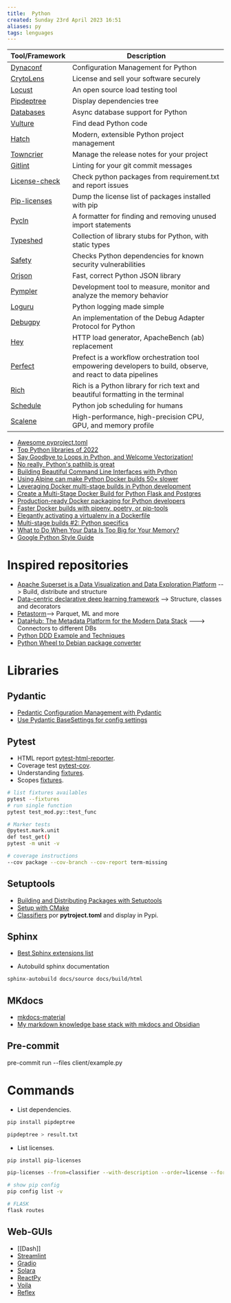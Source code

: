 ```yaml
---
title:  Python
created: Sunday 23rd April 2023 16:51
aliases: py
tags: lenguages
---
```

| Tool/Framework | Description |
| ---- | ---- |
| [Dynaconf](https://www.dynaconf.com/) | Configuration Management for Python |
| [CrytoLens](https://github.com/Cryptolens/cryptolens-python) | License and sell your software securely |
| [Locust](https://locust.io/) | An open source load testing tool |
| [Pipdeptree](https://github.com/naiquevin/pipdeptree) | Display dependencies tree |
| [Databases](https://github.com/encode/databases) | Async database support for Python |
| [Vulture](https://github.com/jendrikseipp/vulture) | Find dead Python code |
| [Hatch](https://github.com/pypa/hatch) | Modern, extensible Python project management |
| [Towncrier](https://github.com/twisted/towncrier) | Manage the release notes for your project |
| [Gitlint](https://github.com/jorisroovers/gitlint) | Linting for your git commit messages |
| [License-check](https://github.com/dhatim/python-license-check) | Check python packages from requirement.txt and report issues |
| [Pip-licenses](https://github.com/raimon49/pip-licenses) | Dump the license list of packages installed with pip |
| [Pycln](https://github.com/hadialqattan/pycln) | A formatter for finding and removing unused import statements |
| [Typeshed](https://github.com/python/typeshed) | Collection of library stubs for Python, with static types |
| [Safety](https://github.com/pyupio/safety) | Checks Python dependencies for known security vulnerabilities |
| [Orjson](https://github.com/ijl/orjson) | Fast, correct Python JSON library |
| [Pympler](https://github.com/pympler/pympler) | Development tool to measure, monitor and analyze the memory behavior |
| [Loguru](https://github.com/Delgan/loguru) | Python logging made simple |
| [Debugpy](https://github.com/microsoft/debugpy/) | An implementation of the Debug Adapter Protocol for Python |
| [Hey](https://github.com/rakyll/hey) | HTTP load generator, ApacheBench (ab) replacement |
| [Perfect](https://github.com/PrefectHQ/prefect) | Prefect is a workflow orchestration tool empowering developers to build, observe, and react to data pipelines |
| [Rich](https://github.com/Textualize/rich) | Rich is a Python library for rich text and beautiful formatting in the terminal |
| [Schedule](https://github.com/dbader/schedule) | Python job scheduling for humans |
| [Scalene](https://github.com/plasma-umass/scalene) | High-performance, high-precision CPU, GPU, and memory profile |

- [Awesome pyproject.toml](https://github.com/carlosperate/awesome-pyproject/)
- [Top Python libraries of 2022](https://tryolabs.com/blog/2022/12/26/top-python-libraries-2022)
- [Say Goodbye to Loops in Python, and Welcome Vectorization!](https://medium.com/codex/say-goodbye-to-loops-in-python-and-welcome-vectorization-e4df66615a52)
- [No really, Python's pathlib is great](https://rednafi.github.io/python/pathlib/)
- [Building Beautiful Command Line Interfaces with Python](https://codeburst.io/building-beautiful-command-line-interfaces-with-python-26c7e1bb54df)
- [Using Alpine can make Python Docker builds 50× slower](https://pythonspeed.com/articles/alpine-docker-python/)
- [Leveraging Docker multi-stage builds in Python development](https://www.merixstudio.com/blog/docker-multi-stage-builds-python-development/)
- [Create a Multi-Stage Docker Build for Python Flask and Postgres](https://www.rockyourcode.com/create-a-multi-stage-docker-build-for-python-flask-and-postgres/)
- [Production-ready Docker packaging for Python developers](https://pythonspeed.com/docker/)
- [Faster Docker builds with pipenv, poetry, or pip-tools](https://pythonspeed.com/articles/pipenv-docker/)
- [Elegantly activating a virtualenv in a Dockerfile](https://pythonspeed.com/articles/activate-virtualenv-dockerfile/)
- [Multi-stage builds #2: Python specifics](https://pythonspeed.com/articles/multi-stage-docker-python/)
- [What to Do When Your Data Is Too Big for Your Memory?](https://towardsdatascience.com/what-to-do-when-your-data-is-too-big-for-your-memory-65c84c600585)
- [Google Python Style Guide](https://github.com/google/styleguide/blob/gh-pages/pyguide.md)

# Inspired repositories

- [Apache Superset is a Data Visualization and Data Exploration Platform](https://github.com/apache/superset) --> Build, distribute and structure
- [Data-centric declarative deep learning framework](https://github.com/ludwig-ai/ludwig) --> Structure, classes and decorators
- [Petastorm](https://github.com/uber/petastorm)--> Parquet, ML and more
- [DataHub: The Metadata Platform for the Modern Data Stack](https://github.com/acryldata/datahub) ---> Connectors to different DBs
- [Python DDD Example and Techniques](https://github.com/iktakahiro/dddpy)
- [Python Wheel to Debian package converter](https://github.com/upciti/wheel2deb)

# Libraries

## Pydantic

- [Pedantic Configuration Management with Pydantic](https://rednafi.github.io/digressions/python/2020/06/03/python-configs.html)
- [Use Pydantic BaseSettings for config settings](https://github.com/tiangolo/full-stack-fastapi-postgresql/pull/87#top)

## Pytest

- HTML report [pytest-html-reporter](https://github.com/prashanth-sams/pytest-html-reporter).
- Coverage test [pytest-cov](https://github.com/pytest-dev/pytest-cov).
- Understanding [fixtures](https://betterprogramming.pub/understand-5-scopes-of-pytest-fixtures-1b607b5c19ed).
- Scopes [fixtures](https://docs.pytest.org/en/latest/how-to/fixtures.html#fixture-scopes).

```bash
# list fixtures availables
pytest --fixtures
# run single function
pytest test_mod.py::test_func

# Marker tests
@pytest.mark.unit
def test_get()
pytest -m unit -v

# coverage instructions
--cov package --cov-branch --cov-report term-missing
```

## Setuptools

- [Building and Distributing Packages with Setuptools](https://setuptools.pypa.io/en/latest/setuptools.html)
- [Setup with CMake](https://github.com/lucasjinreal/spconv/blob/master/setup.py)
- [Classifiers](https://pypi.org/classifiers/) por **pytroject.toml**  and display in Pypi.

## Sphinx

- [ Best Sphinx extensions list](https://sphinx-extensions.readthedocs.io/en/latest/index.html)

- Autobuild sphinx documentation

```bash
sphinx-autobuild docs/source docs/build/html
```

## MKdocs

- [mkdocs-material](https://squidfunk.github.io/mkdocs-material/)
- [My markdown knowledge base stack with mkdocs and Obsidian](https://www.reddit.com/r/selfhosted/comments/1123vnf/my_markdown_knowledge_base_stack_with_mkdocs_and/)

## Pre-commit

pre-commit run --files client/example.py

# Commands

- List dependencies.

```bash
pip install pipdeptree 
```

```bash
pipdeptree > result.txt
```

- List licenses.

```bash
pip install pip-licenses
```

```bash
pip-licenses --from=classifier --with-description --order=license --format=html --output-file=/result.html
```

```bash
# show pip config
pip config list -v

# FLASK
flask routes
```

## Web-GUIs

- [[Dash]]
- [Streamlint](https://github.com/streamlit/streamlit)
- [Gradio](https://github.com/gradio-app/gradio)
- [Solara](https://github.com/widgetti/solara/)
- [ReactPy](https://github.com/reactive-python/reactpy)
- [Voila](https://github.com/voila-dashboards/voila)
- [Reflex](https://github.com/reflex-dev/reflex?tab=readme-ov-file)